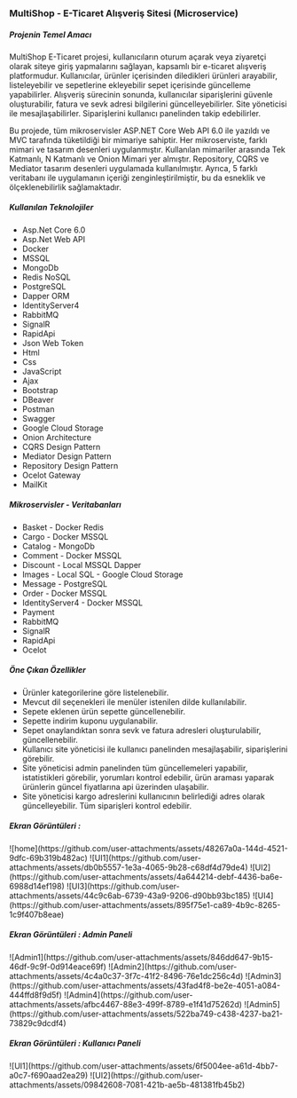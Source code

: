 <h3>MultiShop - E-Ticaret Alışveriş Sitesi (Microservice)</h3>
<h5>Projenin Temel Amacı</h5>
<p>MultiShop E-Ticaret projesi, kullanıcıların oturum açarak veya ziyaretçi olarak siteye giriş yapmalarını sağlayan, kapsamlı bir e-ticaret alışveriş platformudur. Kullanıcılar, ürünler içerisinden diledikleri ürünleri arayabilir, listeleyebilir ve sepetlerine ekleyebilir sepet içerisinde güncelleme yapabilirler. Alışveriş sürecinin sonunda, kullanıcılar siparişlerini güvenle oluşturabilir, fatura ve sevk adresi bilgilerini güncelleyebilirler. Site yöneticisi ile mesajlaşabilirler. Siparişlerini kullanıcı panelinden takip edebilirler.</p>
<p>
    Bu projede, tüm mikroservisler ASP.NET Core Web API 6.0 ile yazıldı ve MVC tarafında tüketildiği bir mimariye sahiptir. Her mikroserviste, farklı mimari ve tasarım desenleri uygulanmıştır. Kullanılan mimariler arasında Tek Katmanlı, N Katmanlı ve Onion Mimari yer almıştır. Repository, CQRS ve Mediator tasarım desenleri uygulamada kullanılmıştır. Ayrıca, 5 farklı veritabanı ile uygulamanın içeriği zenginleştirilmiştir, bu da esneklik ve ölçeklenebilirlik sağlamaktadır.
</p>
<h5>Kullanılan Teknolojiler</h5>
<ul>
    <li>Asp.Net Core 6.0</li>
    <li>Asp.Net Web API</li>
    <li>Docker</li>
    <li>MSSQL</li>
    <li>MongoDb</li>
    <li>Redis NoSQL</li>
    <li>PostgreSQL</li>
    <li>Dapper ORM</li>
    <li>IdentityServer4</li>
    <li>RabbitMQ</li>
    <li>SignalR</li>
    <li>RapidApi</li>
    <li>Json Web Token</li>
    <li>Html</li>
    <li>Css</li>
    <li>JavaScript</li>
    <li>Ajax</li>
    <li>Bootstrap</li>
    <li>DBeaver</li>
    <li>Postman</li>
    <li>Swagger</li>
    <li>Google Cloud Storage</li>
    <li>Onion Architecture</li>
    <li>CQRS Design Pattern</li>
    <li>Mediator Design Pattern</li>
    <li>Repository Design Pattern</li>
    <li>Ocelot Gateway</li>
    <li>MailKit</li>
</ul>
<h5>Mikroservisler - Veritabanları</h5>
<ul>
    <li>Basket - Docker Redis</li>
    <li>Cargo - Docker MSSQL</li>
    <li>Catalog - MongoDb</li>
    <li>Comment - Docker MSSQL</li>
    <li>Discount - Local MSSQL Dapper</li>
    <li>Images - Local SQL - Google Cloud Storage</li>
    <li>Message - PostgreSQL</li>
    <li>Order - Docker MSSQL</li>
    <li>IdentityServer4 - Docker MSSQL</li>
    <li>Payment</li>
    <li>RabbitMQ</li>
    <li>SignalR</li>
    <li>RapidApi</li>
    <li>Ocelot</li>
</ul>
<h5>Öne Çıkan Özellikler</h5>
<ul>
    <li>Ürünler kategorilerine göre listelenebilir.</li>
    <li>Mevcut dil seçenekleri ile menüler istenilen dilde kullanılabilir.</li>
    <li>Sepete eklenen ürün sepette güncellenebilir.</li>
    <li>Sepette indirim kuponu uygulanabilir.</li>
    <li>Sepet onaylandıktan sonra sevk ve fatura adresleri oluşturulabilir, güncellenebilir.</li>
    <li>Kullanıcı site yöneticisi ile kullanıcı panelinden mesajlaşabilir, siparişlerini görebilir.</li>
    <li>Site yöneticisi admin panelinden tüm güncellemeleri yapabilir, istatistikleri görebilir, yorumları kontrol edebilir, ürün araması yaparak ürünlerin güncel fiyatlarına api üzerinden ulaşabilir.</li>
    <li>Site yöneticisi kargo adreslerini kullanıcının belirlediği adres olarak güncelleyebilir. Tüm siparişleri kontrol edebilir.</li>            
</ul>
<h5>Ekran Görüntüleri :</h5>
![home](https://github.com/user-attachments/assets/48267a0a-144d-4521-9dfc-69b319b482ac)
![UI1](https://github.com/user-attachments/assets/db0b5557-1e3a-4065-9b28-c68df4d79de4)
![UI2](https://github.com/user-attachments/assets/4a644214-debf-4436-ba6e-6988d14ef198)
![UI3](https://github.com/user-attachments/assets/44c9c6ab-6739-43a9-9206-d90bb93bc185)
![UI4](https://github.com/user-attachments/assets/895f75e1-ca89-4b9c-8265-1c9f407b8eae)
<h5>Ekran Görüntüleri : Admin Paneli</h5>
![Admin1](https://github.com/user-attachments/assets/846dd647-9b15-46df-9c9f-0d914eace69f)
![Admin2](https://github.com/user-attachments/assets/4c4a0c37-3f7c-41f2-8496-76e1dc256c4d)
![Admin3](https://github.com/user-attachments/assets/43fad4f8-be2e-4051-a084-444ffd8f9d5f)
![Admin4](https://github.com/user-attachments/assets/afbc4467-88e3-499f-8789-e1f41d75262d)
![Admin5](https://github.com/user-attachments/assets/522ba749-c438-4237-ba21-73829c9dcdf4)
<h5>Ekran Görüntüleri : Kullanıcı Paneli</h5>
![UI1](https://github.com/user-attachments/assets/6f5004ee-a61d-4bb7-a0c7-f690aad2ea29)
![UI2](https://github.com/user-attachments/assets/09842608-7081-421b-ae5b-481381fb45b2)
